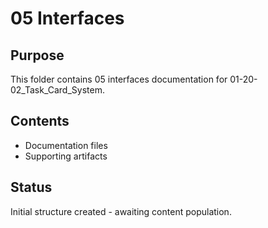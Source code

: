 # 05 Interfaces

## Purpose
This folder contains 05 interfaces documentation for 01-20-02_Task_Card_System.

## Contents
- Documentation files
- Supporting artifacts

## Status
Initial structure created - awaiting content population.
